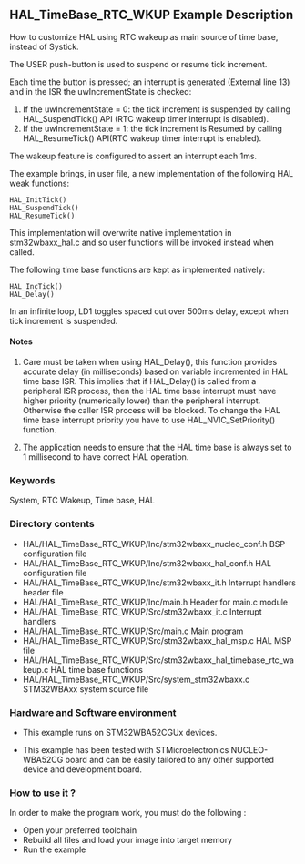 ## <b>HAL_TimeBase_RTC_WKUP Example Description</b>

How to customize HAL using RTC wakeup as main source of time base, 
instead of Systick.

The USER push-button is used to suspend or resume tick increment. 

Each time the button is pressed; an interrupt is generated (External line 13)
and in the ISR the uwIncrementState is checked:

  1. If the uwIncrementState = 0: the tick increment is suspended by calling 
     HAL_SuspendTick() API (RTC wakeup timer interrupt is disabled).
  2. If the uwIncrementState = 1: the tick increment is Resumed by calling 
     HAL_ResumeTick() API(RTC wakeup timer interrupt is enabled).

The wakeup feature is configured to assert an interrupt each 1ms.

The example brings, in user file, a new implementation of the following HAL weak functions:

    HAL_InitTick() 
    HAL_SuspendTick()
    HAL_ResumeTick()

This implementation will overwrite native implementation in stm32wbaxx_hal.c
and so user functions will be invoked instead when called.

The following time base functions are kept as implemented natively:

    HAL_IncTick()
    HAL_Delay()

In an infinite loop, LD1 toggles spaced out over 500ms delay, except when tick increment is suspended.

#### <b>Notes</b>

 1. Care must be taken when using HAL_Delay(), this function provides accurate delay (in milliseconds)
    based on variable incremented in HAL time base ISR. This implies that if HAL_Delay() is called from
    a peripheral ISR process, then the HAL time base interrupt must have higher priority (numerically lower)
    than the peripheral interrupt. Otherwise the caller ISR process will be blocked.
    To change the HAL time base interrupt priority you have to use HAL_NVIC_SetPriority() function.
      
 2. The application needs to ensure that the HAL time base is always set to 1 millisecond
    to have correct HAL operation.

### <b>Keywords</b>

System, RTC Wakeup, Time base, HAL

### <b>Directory contents</b>

  - HAL/HAL_TimeBase_RTC_WKUP/Inc/stm32wbaxx_nucleo_conf.h             BSP configuration file
  - HAL/HAL_TimeBase_RTC_WKUP/Inc/stm32wbaxx_hal_conf.h                HAL configuration file
  - HAL/HAL_TimeBase_RTC_WKUP/Inc/stm32wbaxx_it.h                      Interrupt handlers header file
  - HAL/HAL_TimeBase_RTC_WKUP/Inc/main.h                               Header for main.c module  
  - HAL/HAL_TimeBase_RTC_WKUP/Src/stm32wbaxx_it.c                      Interrupt handlers
  - HAL/HAL_TimeBase_RTC_WKUP/Src/main.c                               Main program
  - HAL/HAL_TimeBase_RTC_WKUP/Src/stm32wbaxx_hal_msp.c                 HAL MSP file
  - HAL/HAL_TimeBase_RTC_WKUP/Src/stm32wbaxx_hal_timebase_rtc_wakeup.c HAL time base functions
  - HAL/HAL_TimeBase_RTC_WKUP/Src/system_stm32wbaxx.c                  STM32WBAxx system source file

### <b>Hardware and Software environment</b> 

  - This example runs on STM32WBA52CGUx devices.
    
  - This example has been tested with STMicroelectronics NUCLEO-WBA52CG board and can be
    easily tailored to any other supported device and development board.      

### <b>How to use it ?</b> 

In order to make the program work, you must do the following :

 - Open your preferred toolchain 
 - Rebuild all files and load your image into target memory
 - Run the example
 
